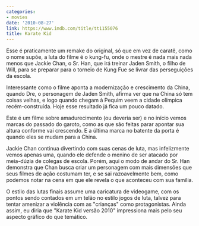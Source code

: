 ```yaml
---
categories:
- movies
date: '2010-08-27'
link: https://www.imdb.com/title/tt1155076
title: Karate Kid
---
```


Esse é praticamente um remake do original, só que em vez de caratê, como o nome supõe, a luta do filme é o kung-fu, onde o mestre é nada mais nada menos que Jackie Chan, o Sr. Han, que irá treinar Jaden Smith, o filho de Will, para se preparar para o torneio de Kung Fue se livrar das perseguições da escola.

Interessante como o filme aponta a modernização e crescimento da China, quando Dre, o personagem de Jaden Smith, afirma ver que na China só tem coisas velhas, e logo quando chegam à Pequim veem a cidade olímpica recém-construída. Hoje esse resultado já fica um pouco datado.

Este é um filme sobre amadurecimento (ou deveria ser) e no início vemos marcas do passado do garoto, como as que são feitas parar apontar sua altura conforme vai crescendo. E a última marca no batente da porta é quando eles se mudam para a China.

Jackie Chan continua divertindo com suas cenas de luta, mas infelizmente vemos apenas uma, quando ele defende o menino de ser atacado por meia-dúzia de colegas de escola. Porém, aqui o modo de andar do Sr. Han demonstra que Chan busca criar um personagem com mais dimensões que seus filmes de ação costumam ter, e se sai razoavelmente bem, como podemos notar na cena em que ele revela o que aconteceu com sua família.

O estilo das lutas finais assume uma caricatura de videogame, com os pontos sendo contados em um telão no estilo jogos de luta, talvez para tentar amenizar a violência com as "crianças" como protagonistas. Ainda assim, eu diria que "Karate Kid versão 2010" impressiona mais pelo seu aspecto gráfico do que temático.